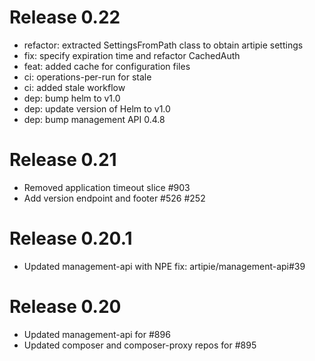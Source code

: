 # Release 0.22

 - refactor: extracted SettingsFromPath class to obtain artipie settings
 - fix: specify expiration time and refactor CachedAuth
 - feat: added cache for configuration files
 - ci: operations-per-run for stale
 - ci: added stale workflow
 - dep: bump helm to v1.0
 - dep: update version of Helm to v1.0
 - dep: bump management API 0.4.8

# Release 0.21

 - Removed application timeout slice #903
 - Add version endpoint and footer #526 #252

# Release 0.20.1

 - Updated management-api with NPE fix: artipie/management-api#39


# Release 0.20

 - Updated management-api for #896
 - Updated composer and composer-proxy repos for #895
